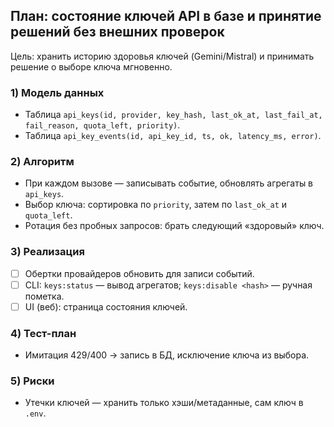 ## План: состояние ключей API в базе и принятие решений без внешних проверок

Цель: хранить историю здоровья ключей (Gemini/Mistral) и принимать решение о выборе ключа мгновенно.

### 1) Модель данных
- Таблица `api_keys(id, provider, key_hash, last_ok_at, last_fail_at, fail_reason, quota_left, priority)`.
- Таблица `api_key_events(id, api_key_id, ts, ok, latency_ms, error)`.

### 2) Алгоритм
- При каждом вызове — записывать событие, обновлять агрегаты в `api_keys`.
- Выбор ключа: сортировка по `priority`, затем по `last_ok_at` и `quota_left`.
- Ротация без пробных запросов: брать следующий «здоровый» ключ.

### 3) Реализация
- [ ] Обертки провайдеров обновить для записи событий.
- [ ] CLI: `keys:status` — вывод агрегатов; `keys:disable <hash>` — ручная пометка.
- [ ] UI (веб): страница состояния ключей.

### 4) Тест-план
- Имитация 429/400 → запись в БД, исключение ключа из выбора.

### 5) Риски
- Утечки ключей — хранить только хэши/метаданные, сам ключ в `.env`.